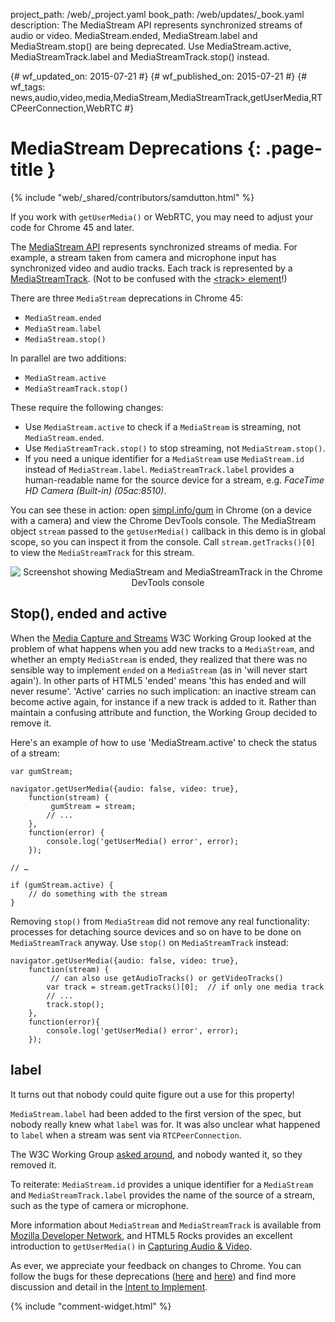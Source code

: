 project_path: /web/_project.yaml
book_path: /web/updates/_book.yaml
description: The MediaStream API represents synchronized streams of audio or video. MediaStream.ended, MediaStream.label and MediaStream.stop() are being deprecated. Use MediaStream.active, MediaStreamTrack.label and MediaStreamTrack.stop() instead.

{# wf_updated_on: 2015-07-21 #}
{# wf_published_on: 2015-07-21 #}
{# wf_tags: news,audio,video,media,MediaStream,MediaStreamTrack,getUserMedia,RTCPeerConnection,WebRTC #}

# MediaStream Deprecations {: .page-title }

{% include "web/_shared/contributors/samdutton.html" %}



If you work with `getUserMedia()` or WebRTC, you may need to adjust your code
for Chrome 45 and later.

The [MediaStream API](http://www.w3.org/TR/mediacapture-streams/) represents
synchronized streams of media. For example, a stream taken from camera and
microphone input has synchronized video and audio tracks. Each track is
represented by a
[MediaStreamTrack](http://www.w3.org/TR/mediacapture-streams/#mediastreamtrack).
(Not to be confused with the [&lt;track&gt;
element](http://www.html5rocks.com/en/tutorials/track/basics/)!)

There are three `MediaStream` deprecations in Chrome 45:

* `MediaStream.ended`
* `MediaStream.label`
* `MediaStream.stop()`

In parallel are two additions:

* `MediaStream.active`
* `MediaStreamTrack.stop()`

These require the following changes:

* Use `MediaStream.active` to check if a `MediaStream` is streaming, not `MediaStream.ended`.
* Use `MediaStreamTrack.stop()` to stop streaming, not `MediaStream.stop()`.
* If you need a unique identifier for a `MediaStream` use `MediaStream.id` instead of `MediaStream.label`. `MediaStreamTrack.label` provides a human-readable name for the source device for a stream, e.g. _FaceTime HD Camera (Built-in) (05ac:8510)_.

You can see these in action: open [simpl.info/gum](https://simpl.info/gum) in
Chrome (on a device with a camera) and view the Chrome DevTools console. The
MediaStream object `stream` passed to the `getUserMedia()` callback in this
demo is in global scope, so you can inspect it from the console.  Call
`stream.getTracks()[0]` to view the `MediaStreamTrack` for this stream.

<p style="text-align: center;">
  <img src="/web/updates/images/2015-07-22-mediastream-deprecations/mediastream-screenshot.png"
  alt="Screenshot showing MediaStream and MediaStreamTrack in the Chrome DevTools console">
</p>

## Stop(), ended and active

When the [Media Capture and Streams](https://w3c.github.io/mediacapture-main/getusermedia.html) W3C Working Group looked at the problem of what happens when you add new tracks to a `MediaStream`,
and whether an empty `MediaStream` is ended, they realized that there was
no sensible way to implement `ended` on a `MediaStream` (as in 'will never start again'). In other parts of HTML5 'ended' means 'this has ended and will
never resume'. 'Active' carries no such implication: an inactive stream can
become active again, for instance if a new track is added to it. Rather than maintain a confusing attribute and function, the Working Group decided to
remove it.

Here's an example of how to use 'MediaStream.active' to check the status of a
stream:

    var gumStream;

    navigator.getUserMedia({audio: false, video: true},
        function(stream) {
             gumStream = stream;
            // ...
        },
        function(error) {
            console.log('getUserMedia() error', error);
        });

    // …

    if (gumStream.active) {
        // do something with the stream
    }

Removing `stop()` from `MediaStream` did not remove any real functionality:
processes for detaching source devices and so on have to be done on
`MediaStreamTrack` anyway. Use `stop()` on `MediaStreamTrack` instead:

    navigator.getUserMedia({audio: false, video: true},
        function(stream) {
             // can also use getAudioTracks() or getVideoTracks()
            var track = stream.getTracks()[0];  // if only one media track
            // ...
            track.stop();
        },
        function(error){
            console.log('getUserMedia() error', error);
        });

## label

It turns out that nobody could quite figure out a use for this property!

`MediaStream.label` had been added to the first version of the spec, but nobody really knew
what `label` was for. It was also unclear what happened to `label` when a stream
was sent via `RTCPeerConnection`.

The W3C Working Group [asked around](http://lists.w3.org/Archives/Public/public-html-media/2015Apr/0025.html), and nobody wanted it, so they removed it.

To reiterate: `MediaStream.id` provides a unique identifier for a
`MediaStream` and `MediaStreamTrack.label` provides the name of the source
of a stream, such as the type of camera or microphone.

More information about `MediaStream` and `MediaStreamTrack` is available
from [Mozilla Developer
Network](https://developer.mozilla.org/en-US/docs/Web/API/MediaStream), and
HTML5 Rocks provides an excellent introduction to `getUserMedia()` in
[Capturing Audio &
Video](http://www.html5rocks.com/en/tutorials/getusermedia/intro/).

As ever, we appreciate your feedback on changes to Chrome. You can follow the bugs for these deprecations ([here](https://code.google.com/p/chromium/issues/detail?id=407039) and [here](https://code.google.com/p/chromium/issues/detail?id=338500)) and find more discussion and detail in the [Intent to
Implement](https://groups.google.com/a/chromium.org/forum/#!msg/blink-dev/m4jiqG67Mvo/j3W-jGLxmQgJ).



{% include "comment-widget.html" %}
